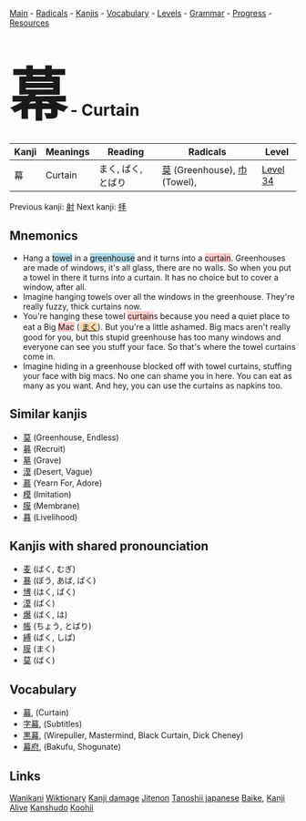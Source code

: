 <style> bigfont {font-size: 100px}</style>
[Main](../README.md) -
[Radicals](../radicals.md) -
[Kanjis](../kanjis.md) -
[Vocabulary](../vocabulary.md) -
[Levels](../levels.md) -
[Grammar](../grammar.md) - 
[Progress](../progress.md) -
[Resources](../resources.md)
# <bigfont> 幕</bigfont> - Curtain 

| Kanji | Meanings | Reading | Radicals | Level |
| --- | --- | --- | --- | --- |
| 幕 | Curtain | まく, ばく, とばり | [莫](../radicals/莫.md) (Greenhouse), [巾](../radicals/巾.md) (Towel),  | [Level 34](../levels/wk_level34.md) |

Previous kanji: [射](射.md) Next kanji: [拝](拝.md) 

## Mnemonics
 * Hang a <span style="background-color:#ADD8E6"> towel</span> in a <span style="background-color:#ADD8E6"> greenhouse</span> and it turns into a <span style="background-color:#ffcccb"> curtain</span>. Greenhouses are made of windows, it's all glass, there are no walls. So when you put a towel in there it turns into a curtain. It has no choice but to cover a window, after all.
* Imagine hanging towels over all the windows in the greenhouse. They're really fuzzy, thick curtains now.
* You're hanging these towel <span style="background-color:#ffcccb"> curtain</span>s because you need a quiet place to eat a Big <span style="background-color:#ffcccb"> Mac</span> (<span style="background-color:#fed8b1"> [まく](https://jisho.org/search/まく)</span>). But you're a little ashamed. Big macs aren't really good for you, but this stupid greenhouse has too many windows and everyone can see you stuff your face. So that's where the towel curtains come in.
* Imagine hiding in a greenhouse blocked off with towel curtains, stuffing your face with big macs. No one can shame you in here. You can eat as many as you want. And hey, you can use the curtains as napkins too.


## Similar kanjis
 * [莫](莫.md) (Greenhouse, Endless)
* [募](募.md) (Recruit)
* [墓](墓.md) (Grave)
* [漠](漠.md) (Desert, Vague)
* [慕](慕.md) (Yearn For, Adore)
* [模](模.md) (Imitation)
* [膜](膜.md) (Membrane)
* [暮](暮.md) (Livelihood)



## Kanjis with shared pronounciation
 * [麦](麦.md) (ばく, むぎ)
* [暴](暴.md) (ぼう, あば, ばく)
* [博](博.md) (はく, ばく)
* [漠](漠.md) (ばく)
* [爆](爆.md) (ばく, は)
* [帳](帳.md) (ちょう, とばり)
* [縛](縛.md) (ばく, しば)
* [膜](膜.md) (まく)
* [莫](莫.md) (ばく)



## Vocabulary
 * [幕](../vocabulary/幕.md), (Curtain)
* [字幕](../vocabulary/幕.md), (Subtitles)
* [黒幕](../vocabulary/幕.md), (Wirepuller, Mastermind, Black Curtain, Dick Cheney)
* [幕府](../vocabulary/幕.md), (Bakufu, Shogunate)




## Links 


[Wanikani](https://www.wanikani.com/kanji/幕)
[Wiktionary](https://en.wiktionary.org/wiki/幕)
[Kanji damage](http://www.kanjidamage.com/kanji/search?utf8=✓&q=幕)
[Jitenon](https://jitenon.com/kanji/幕)
[Tanoshii japanese](https://www.tanoshiijapanese.com/dictionary/kanji.cfm?k=幕)
[Baike](https://baike.baidu.com/item/幕),
[Kanji Alive](https://app.kanjialive.com/幕)
[Kanshudo](https://www.kanshudo.com/searchmn?q=幕)
[Koohii](https://kanji.koohii.com/study/kanji/幕)
